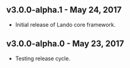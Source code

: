 v3.0.0-alpha.1 - May 24, 2017
-----------------------------

* Initial release of Lando core framework.

v3.0.0-alpha.0 - May 23, 2017
-----------------------------

* Testing release cycle.
